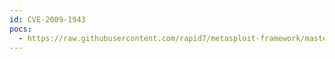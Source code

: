 ```yaml
---
id: CVE-2009-1943
pocs:
  - https://raw.githubusercontent.com/rapid7/metasploit-framework/master/modules/exploits/windows/vpn/safenet_ike_11.rb
---
```

